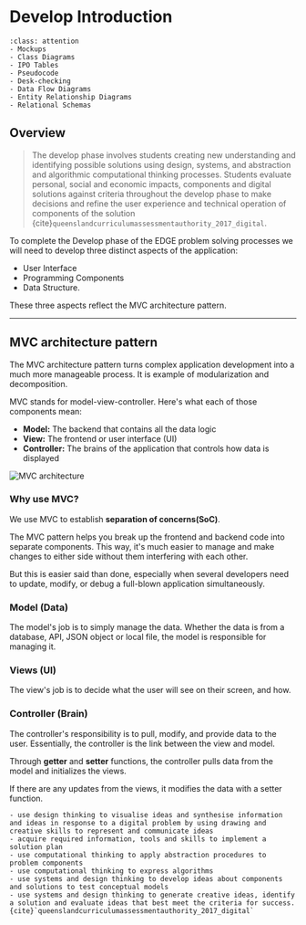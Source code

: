 # Develop Introduction
```{admonition} Tools used to complete the Develop phase:
:class: attention
- Mockups
- Class Diagrams
- IPO Tables
- Pseudocode
- Desk-checking
- Data Flow Diagrams
- Entity Relationship Diagrams
- Relational Schemas
```
## Overview
> The develop phase involves students creating new understanding and identifying possible solutions using design, systems, and abstraction and algorithmic computational thinking processes. Students evaluate personal, social and economic impacts, components and digital solutions against criteria throughout the develop phase to make decisions and refine the user experience and technical operation of components of the solution {cite}`queenslandcurriculumassessmentauthority_2017_digital`.

To complete the Develop phase of the EDGE problem solving processes we will need to develop three distinct aspects of the application:
- User Interface
- Programming Components
- Data Structure.

These three aspects reflect the MVC architecture pattern.

---
## MVC architecture pattern
The MVC architecture pattern turns complex application development into a much more manageable process. It is example of modularization and decomposition.

MVC stands for model-view-controller. Here's what each of those components mean:

- **Model:** The backend that contains all the data logic
- **View:** The frontend or user interface (UI)
- **Controller:** The brains of the application that controls how data is displayed

![MVC architecture](./assets/mvc.png)

### Why use MVC?
We use MVC to establish **separation of concerns(SoC)**.

The MVC pattern helps you break up the frontend and backend code into separate components. This way, it's much easier to manage and make changes to either side without them interfering with each other.

But this is easier said than done, especially when several developers need to update, modify, or debug a full-blown application simultaneously.

### Model (Data)
The model's job is to simply manage the data. Whether the data is from a database, API, JSON object or local file, the model is responsible for managing it.

### Views (UI)
The view's job is to decide what the user will see on their screen, and how.

### Controller (Brain)
The controller's responsibility is to pull, modify, and provide data to the user. Essentially, the controller is the link between the view and model.

Through **getter** and **setter** functions, the controller pulls data from the model and initializes the views.

If there are any updates from the views, it modifies the data with a setter function.

```{admonition} To develop ideas, students:
- use design thinking to visualise ideas and synthesise information and ideas in response to a digital problem by using drawing and creative skills to represent and communicate ideas
- acquire required information, tools and skills to implement a solution plan
- use computational thinking to apply abstraction procedures to problem components
- use computational thinking to express algorithms
- use systems and design thinking to develop ideas about components and solutions to test conceptual models
- use systems and design thinking to generate creative ideas, identify a solution and evaluate ideas that best meet the criteria for success. {cite}`queenslandcurriculumassessmentauthority_2017_digital`
```